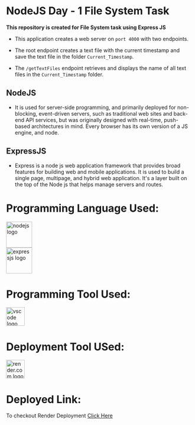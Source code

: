 # NodeJS Day - 1 File System Task

**This repository is created for File System task using Express JS**

- This application creates a web server on `port 4000` with two endpoints. 
  
- The root endpoint creates a text file with the current timestamp and save the text file in the folder `Current_Timestamp`.
   
- The `/getTextFiles` endpoint retrieves and displays the name of all text files in the `Current_Timestamp` folder.


## NodeJS
  - It is used for server-side programming, and primarily deployed for non-blocking, event-driven servers, such as traditional web sites and back-end API services, but was originally designed with real-time, push-based architectures in mind. Every browser has its own version of a JS engine, and node.

## ExpressJS
  - Express is a node js web application framework that provides broad features for building web and mobile applications. It is used to build a single page, multipage, and hybrid web application. It's a layer built on the top of the Node js that helps manage servers and routes.

  # Programming Language Used:
    
  <div align="left">
  <img src="https://www.svgrepo.com/show/376337/node-js.svg" height="70" alt="nodejs logo"  />
  </div>

  <div align="left">
  <img src="https://www.svgrepo.com/show/353724/express.svg" height="70" alt="expressjs logo"  />
  </div>

  # Programming Tool Used:

  <div align="left">
  <img src="https://www.svgrepo.com/show/354522/visual-studio-code.svg" height="50" alt="vscode logo"  />
  </div>
    

  # Deployment Tool USed:

  <div align="left">
  <img src="https://global.discourse-cdn.com/business6/uploads/render/original/2X/a/ad2cd49c57c27455f695b61f3f8a01571697b336.svg" height="50" alt="render.com logo"  />
  </div>

  # Deployed Link:
  To checkout Render Deployment [Click Here](https://nodejs-day-1-oai9.onrender.com)